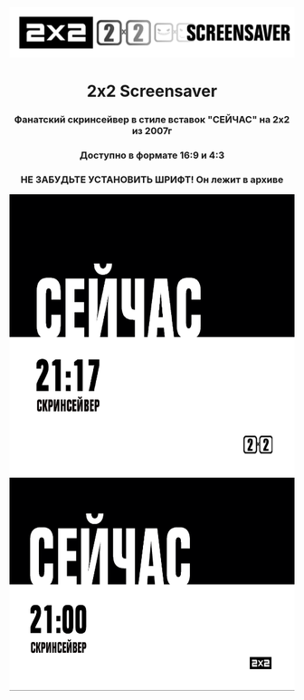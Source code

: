 <img src=https://github.com/chelka0/2x2-Screensaver/blob/main/scr1.png/></h1>
<h1 align="center">2x2 Screensaver

<h3 align="center">Фанатский скринсейвер в стиле вставок "СЕЙЧАС" на 2х2 из 2007г</h3>
<h3 align="center">Доступно в формате 16:9 и 4:3</h3>
<h3 align="center">НЕ ЗАБУДЬТЕ УСТАНОВИТЬ ШРИФТ! Он лежит в архиве</h3>

 
<img align="center" src=https://github.com/chelka0/2x2-Screensaver/blob/main/scr1-1.png height="500"></h1>
<img align="center" src=https://github.com/chelka0/2x2-Screensaver/blob/main/scr1-2.png height="376"></h1>
